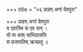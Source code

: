 +++
title = "०६ प्राहम् अगां देवपुरा"

+++
प्राहम् अगां देवपुरा  
य एवास्मि स एव सन् ।  
यो मा कश् चाभिदासति  
स प्रजापतिम् ऋच्छतु ॥